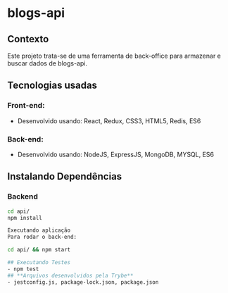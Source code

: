 # blogs-api

## Contexto
Este projeto trata-se de uma ferramenta de back-office para armazenar e buscar dados de blogs-api.

## Tecnologias usadas
### Front-end:
- Desenvolvido usando: React, Redux, CSS3, HTML5, Redis, ES6

### Back-end:
- Desenvolvido usando: NodeJS, ExpressJS, MongoDB, MYSQL, ES6

## Instalando Dependências
### Backend
```bash
cd api/ 
npm install

Executando aplicação
Para rodar o back-end:

cd api/ && npm start

## Executando Testes
- npm test
## **Arquivos desenvolvidos pela Trybe**
- jestconfig.js, package-lock.json, package.json

